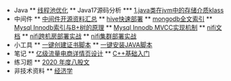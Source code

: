 <!-- docs/_sidebar.md -->
* Java
** [线程池优化](/java/post-threadpool-tuning.md "线程池的使用")
** Java17源码分析
*** [1.java类在jvm中的存储介质klass](/java/1_java17_klass.md "java类在jvm中的存储介质klass")
* 中间件
** [中间件开源资料汇总](/middle/middle-res.md "")
** [hive快速部署](/middle/hive/post-hive-quickstart.md "快速搭建单机hive")
** [mongodb全文索引](/middle/mongodb/post-mongodb-textsearch.md "mongodb全文索引实战")
** [Mysql Innodb索引与B+树的原理](/middle/mysql/post-mysql-index-btree.md "Mysql Innodb索引与B+树的原理")
** [Mysql Innodb MVCC实现机制](/middle/mysql/post-mysql-mvcc.md "Mysql Innodb MVCC实现机制")
** [nifi文档](/middle/nifi/nifi-docs.md "Apache Nifi 从入门到生产环境实战使用这一篇就够了")
** [nifi跨机房部署实战](/middle/nifi/nifi-s2s-security.md "nifi site to site 跨机房部署实战")
** [nifi集群部署实战](/middle/nifi/nifi-security-cluster.md "nifi 集群部署实战")
* 小工具
** [一键创建证书脚本](/shell/onekey-create-cert.md "一键创建证书脚本")
** [一键安装JAVA脚本](/shell/onekey-install-java.md "一键安装java8")
* 笔记
** [亿级流量电商详情页设计](https://zq99299.github.io/note-book/cache-pdp/#%E7%AC%AC%E4%B8%80%E7%89%88 "亿级流量电商详情页系统实战（第二版）：缓存架构+高可用服务架构+微服务架构")
** [C++基础入门](https://blog.csdn.net/Augenstern_QXL/article/details/117249021 "c++基础入门")
* 练习题
** [2020 年度八股文](/exam/2020-exam-year.md "2020 年度八股文")
* 非技术资料
** [经济学](/money/jingjixue-note.md "基金股票入门必看：一篇文章读懂金融")